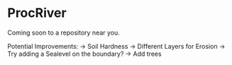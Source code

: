 # ProcRiver
Coming soon to a repository near you.


Potential Improvements:
  -> Soil Hardness
  -> Different Layers for Erosion
  -> Try adding a Sealevel on the boundary?
  -> Add trees
